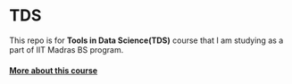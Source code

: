 # TDS
This repo is for **Tools in Data Science(TDS)** course that I am studying as a part of IIT Madras BS program.

#### [More about this course](https://study.iitm.ac.in/ds/course_pages/BSCSE2002.html)
